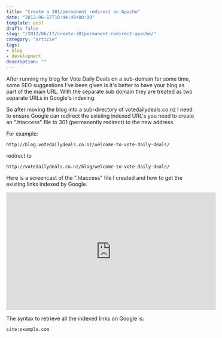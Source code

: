 ```yaml
---
title: "Create a 301/permanent redirect on Apache"
date: "2012-06-17T10:44:49+00:00"
template: post
draft: false
slug: "/2012/06/17/create-301permanent-redirect-apache/"
category: "article"
tags:
- blog
- development
description: ""
---
```


After running my blog for Vote Daily Deals on a sub-domain for some time, some SEO suggestions I've been given is it's better to have your blog as part of the main URL. With the separate sub domain they are treated as two separate URLs in Google's indexing.</p>

So after moving the blog into a sub-directory of votedailydeals.co.nz I need to ensure Google can redirect the existing indexed URL's you need to create an ".htaccess" file to 301 (permanently redirect) to the new address.

For example:

```
http://blog.votedailydeals.co.nz/welcome-to-vote-daily-deals/
```

redirect to

```
http://votedailydeals.co.nz/blog/welcome-to-vote-daily-deals/
```

Here is a screencast of the ".htaccess" file I created and how to get the existing links indexed by Google.

<iframe width="560" height="315" src="https://www.youtube.com/embed/KfSpBe-qUoA" frameborder="0" allowfullscreen></iframe>

The syntax to retrieve all the indexed links on Google is:

```
site:example.com
```
